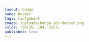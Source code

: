 ```yaml
---
layout: badge
name: Docker
tags: [aufgaben]
image: /uploads/badge-105-docker.png
color: rgb(36, 184, 235);
published: true
---
```


